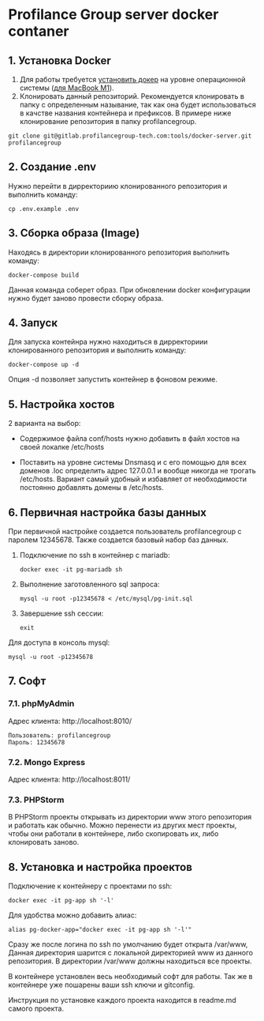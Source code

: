 # Profilance Group server docker contaner


## **1. Установка Docker**

1. Для работы требуется [установить докер](https://www.docker.com/) на уровне операционной системы ([для MacBook M1](https://docs.docker.com/docker-for-mac/apple-m1/)).
2. Клонировать данный репозиторий. Рекомендуется клонировать в папку с определенным называние, так как она будет использоваться в качстве названия контейнера и префиксов. В примере ниже клонирование репозитория в папку profilancegroup.

`git clone git@gitlab.profilancegroup-tech.com:tools/docker-server.git profilancegroup`

## **2. Создание .env**

Нужно перейти в дирректориию клонированного репозитория и выполнить команду:

`cp .env.example .env`

## **3. Сборка образа (Image)**

Находясь в директории клонированного репозитория выполнить команду:

`docker-compose build`

Данная команда соберет образ. При обновлении docker конфигурации нужно будет заново провести сборку образа.

## **4. Запуск**

Для запуска контейнра нужно находиться в дирректориии клонированного репозитория и выполнить команду:

`docker-compose up -d` 

Опция -d позволяет запустить контейнер в фоновом режиме.

## **5. Настройка хостов**

2 варианта на выбор:

- Содержимое файла conf/hosts нужно добавить в файл хостов на своей локалке /etc/hosts

- Поставить на уровне системы Dnsmasq и с его помощью для всех доменов .loc определить адрес 127.0.0.1 и вообще никогда не трогать /etc/hosts. Вариант самый удобный и избавляет от необходимости постоянно добавлять домены в /etc/hosts.

## **6. Первичная настройка базы данных**

При первичной настройке создается пользователь profilancegroup с паролем 12345678. Также создается базовый набор баз данных.

1. Подключение по ssh в контейнер с mariadb:

    `docker exec -it pg-mariadb sh`

2. Выполнение заготовленного sql запроса:

    `mysql -u root -p12345678 < /etc/mysql/pg-init.sql`

3. Завершение ssh сессии:

    `exit`

Для доступа в консоль mysql:

`mysql -u root -p12345678`

## **7. Софт**

### **7.1. phpMyAdmin**

Адрес клиента: http://localhost:8010/


```
Пользователь: profilancegroup
Пароль: 12345678
```

### **7.2. Mongo Express**

Адрес клиента: http://localhost:8011/

### **7.3. PHPStorm**

В PHPStorm проекты открывать из директории www этого репозитория и работать как обычно. Можно перенести из других мест проекты, чтобы они работали в контейнере, либо скопировать их, либо клонировать заново.

## **8. Установка и настройка проектов**

Подключение к контейнеру с проектами по ssh:

`docker exec -it pg-app sh '-l'` 

Для удобства можно добавить алиас:

`alias pg-docker-app="docker exec -it pg-app sh '-l'"`

Сразу же после логина по ssh по умолчанию будет открыта /var/www, Данная директория шарится с локальной директорией www из данного репозитория.
В директории /var/www должны находиться все проекты.

В контейнере установлен весь необходимый софт для работы. Так же в контейнере уже пошарены ваши ssh ключи и gitconfig.

Инструкция по установке каждого проекта находится в readme.md самого проекта.